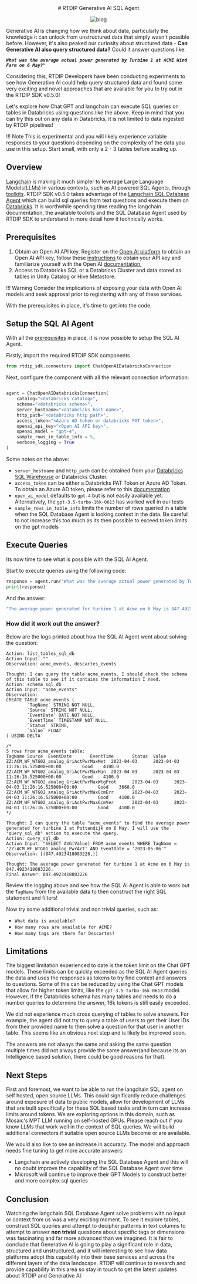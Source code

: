 <center>
# RTDIP Generative AI SQL Agent

![blog](images/generative-ai.png)
</center>

Generative AI is changing how we think about data, particularly the knowledge it can unlock from unstructured data that simply wasn't possible before. However, it's also peaked our curiosity about structured data - **Can Generative AI also query structured data?** Could it answer questions like:

***`What was the average actual power generated by Turbine 1 at ACME Wind Farm on 6 May?"`***

Considering this, RTDIP Developers have been conducting experiments to see how Generative AI could help query structured data and found some very exciting and novel approaches that are available for you to try out in the RTDIP SDK v0.5.0! 

Let's explore how Chat GPT and langchain can execute SQL queries on tables in Databricks using questions like the above. Keep in mind that you can try this out on any data in Databricks, it is not limited to data ingested by RTDIP pipelines!

!!! Note
    This is experimental and you will likely experience variable responses to your questions depending on the complexity of the data you use in this setup. Start small, with only a 2 - 3 tables before scaling up.

## Overview

[Langchain](https://python.langchain.com/docs/get_started/introduction.html) is making it much simpler to leverage Large Language Models(LLMs) in various contexts, such as AI powered SQL Agents, through [toolkits](https://python.langchain.com/docs/modules/agents/toolkits/). RTDIP SDK v0.5.0 takes advantage of the [Langchain SQL Database Agent](https://python.langchain.com/docs/modules/agents/toolkits/sql_database) which can build sql queries from text questions and execute them on [Databricks](https://github.com/hwchase17/langchain/blob/master/docs/extras/ecosystem/integrations/databricks.ipynb). It is worthwhile spending time reading the langchain documentation, the available toolkits and the SQL Database Agent used by RTDIP SDK to understand in more detail how it technically works.

## Prerequisites

1. Obtain an Open AI API key. Register on the [Open AI platform](https://platform.openai.com/) to obtain an Open AI API key, follow these [instructions](https://help.openai.com/en/articles/4936850-where-do-i-find-my-secret-api-key) to obtain your API key and familiarize yourself with the Open AI [documentation.](https://platform.openai.com/docs/introduction/key-concepts) 
1. Access to Databricks SQL or a Databricks Cluster and data stored as tables in Unity Catalog or Hive Metastore. 

!!! Warning
    Consider the implications of exposing your data with Open AI models and seek approval prior to registering with any of these services. 

With the prerequisites in place, it's time to get into the code.

## Setup the SQL AI Agent

With all the [prerequisites](#prerequisites) in place, it is now possible to setup the SQL AI Agent.

Firstly, import the required RTDIP SDK components

```python
from rtdip_sdk.connectors import ChatOpenAIDatabricksConnection
```

Next, configure the component with all the relevant connection information:

```python

agent = ChatOpenAIDatabricksConnection(
    catalog="<databricks catalog>", 
    schema="<databricks schema>", 
    server_hostname="<databricks host name>",                   
    http_path="<databricks http path>",                         
    access_token="<Azure AD token or databricks PAT token>",
    openai_api_key="<Open AI API key>",
    openai_model = "gpt-4",                                     
    sample_rows_in_table_info = 5, 
    verbose_logging = True
)
```

Some notes on the above:

- `server_hostname` and `http_path` can be obtained from your [Databricks SQL Warehouse](../sdk/queries/databricks/sql-warehouses.md) or Databricks Cluster.
- `access_token` can be either a Databricks PAT Token or Azure AD Token. To obtain an Azure AD token, please refer to this [documentation](../sdk/authentication/azure.md)
- `open_ai_model` defaults to `gpt-4` but is not easily available yet. Alternatively, the `gpt-3.5-turbo-16k-0613` has worked well in our tests
- `sample_rows_in_table_info` limits the number of rows queried in a table when the SQL Database Agent is looking context in the data. Be careful to not increase this too much as its then possible to exceed token limits on the gpt models

## Execute Queries

Its now time to see what is possible with the SQL AI Agent. 

Start to execute queries using the following code:

```python
response = agent.run("What was the average actual power generated by Turbine 1 at ACME Wind Farm on 6 May?")
print(response)
```

And the answer:

```bash
"The average power generated for turbine 1 at Acme on 6 May is 847.4923418083226."
```

### How did it work out the answer?

Below are the logs printed about how the SQL AI Agent went about solving the question:

```shell
Action: list_tables_sql_db
Action Input: ""
Observation: acme_events, descartes_events

Thought: I can query the table acme_events. I should check the schema of this table to see if it contains the information I need.
Action: schema_sql_db
Action Input: "acme_events"
Observation: 
CREATE TABLE acme_events (
        `TagName` STRING NOT NULL, 
        `Source` STRING NOT NULL, 
        `EventDate` DATE NOT NULL, 
        `EventTime` TIMESTAMP NOT NULL, 
        `Status` STRING, 
        `Value` FLOAT
) USING DELTA

/*
5 rows from acme_events table:
TagName Source  EventDate       EventTime       Status  Value
ZZ:ACM_WF_WTG02_analog_GriActPwrMaxMet  2023-04-03      2023-04-03 11:26:16.525000+00:00        Good    4100.0
ZZ:ACM_WF_WTG02_analog_GriActPwrMaxMan  2023-04-03      2023-04-03 11:26:16.525000+00:00        Good    4100.0
ZZ:ACM_WF_WTG02_analog_GriActPwrMaxWtgProt      2023-04-03      2023-04-03 11:26:16.525000+00:00        Good    3660.0
ZZ:ACM_WF_WTG02_analog_GriActPwrMaxGcmErr       2023-04-03      2023-04-03 11:26:16.525000+00:00        Good    4100.0
ZZ:ACM_WF_WTG02_analog_GriActPwrMaxGcmVer       2023-04-03      2023-04-03 11:26:16.525000+00:00        Good    4100.0
*/

Thought: I can query the table "acme_events" to find the average power generated for turbine 1 at Pottendijk on 6 May. I will use the "query_sql_db" action to execute the query.
Action: query_sql_db
Action Input: "SELECT AVG(Value) FROM acme_events WHERE TagName = 'ZZ:ACM_WF_WTG01_analog_PwrAct' AND EventDate = '2023-05-06'"
Observation: [(847.4923418083226,)]

Thought: The average power generated for turbine 1 at Acme on 6 May is 847.4923418083226.
Final Answer: 847.4923418083226
```

Review the logging above and see how the SQL AI Agent is able to work out the `TagName` from the available data to then construct the right SQL statement and filters! 

Now try some additional trivial and non trivial queries, such as:

- `What data is available?`
- `How many rows are available for ACME?`
- `How many tags are there for Descartes?`

## Limitations

The biggest limitation experienced to date is the token limit on the Chat GPT models. These limits can be quickly exceeded as the SQL AI Agent queries the data and uses the responses as tokens to try find context and answers to questions. Some of this can be reduced by using the Chat GPT models that allow for higher token limits, like the `gpt-3.5-turbo-16k-0613` model. However, if the Databricks schema has many tables and needs to do a number queries to determine the answer, 16k tokens is still easily exceeded.

We did not experience much cross querying of tables to solve answers. For example, the agent did not try to query a table of users to get their User IDs from their provided name to then solve a question for that user in another table. This seems like an obvious next step and is likely be improved soon.

The answers are not always the same and asking the same question multiple times did not always provide the same answer(and because its an Intelligence based solution, there could be good reasons for that).

## Next Steps

First and foremost, we want to be able to run the langchain SQL agent on self hosted, open source LLMs. This could significantly reduce challenges around exposure of data to public models, allow for development of LLMs that are built specifically for these SQL based tasks and in turn can increase limits around tokens. We are exploring options in this domain, such as Mosaic's MPT LLM running on self-hosted GPUs. Please reach out if you know LLMs that work well in the context of SQL queries. We will build additional connectors if suitable open source LLMs become or are available.

We would also like to see an increase in accuracy. The model and approach needs fine tuning to get more accurate answers:

- Langchain are actively developing the SQL Database Agent and this will no doubt improve the capability of the SQL Database Agent over time
- Microsoft will continue to improve their GPT Models to construct better and more complex sql queries

## Conclusion

Watching the langchain SQL Database Agent solve problems with no input or context from us was a very exciting moment. To see it explore tables, construct SQL queries and attempt to decipher patterns in text columns to attempt to answer **non trivial** questions about specific tags or dimensions was fascinating and far more advanced than we imagined. It is fair to conclude that Generative AI is going to play a significant role in data, structured and unstructured, and it will interesting to see how data platforms adopt this capability into their base services and across the different layers of the data landscape. RTDIP will continue to research and provide capability in this area so stay in touch to get the latest updates about RTDIP and Generative AI.
